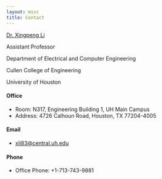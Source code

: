 ```yaml
---
layout: misc
title: Contact
---
```


<a class="off" href="/people/Xingpeng-Li/">Dr. Xingpeng Li</a>

Assistant Professor

Department of Electrical and Computer Engineering

Cullen College of Engineering

University of Houston


#### **Office**
* Room: N317, Engineering Building 1, UH Main Campus
* Address: 4726 Calhoun Road, Houston, TX 77204-4005

#### **Email**
 
* xli83@central.uh.edu

#### **Phone**
 
* Office Phone: +1-713-743-9881



